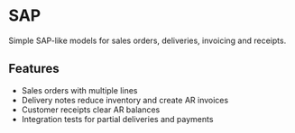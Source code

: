# SAP

Simple SAP-like models for sales orders, deliveries, invoicing and receipts.

## Features
- Sales orders with multiple lines
- Delivery notes reduce inventory and create AR invoices
- Customer receipts clear AR balances
- Integration tests for partial deliveries and payments
